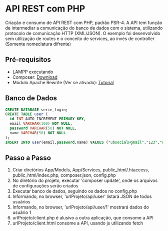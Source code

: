 # API REST com PHP
Criação e consumo de API REST com PHP, padrão PSR-4. A API tem função de intermediar a comunicação do banco de dados com o sistema, utilizando protocolo de comunicação HTTP (XML/JSON). O exemplo foi desenvolvido sem utilização de routes e o conceito de services, ao invés de controller (Somente nomeclatura difrente)

## Pré-requisitos
- LAMPP executando
- Composer: [Download](https://getcomposer.org/download)
- Módulo Apache Rewrite (Ver se ativado): [Tutorial](http://devfuria.com.br/linux/apache-habilitar-mod_rewrite-no-apache-mod)

## Banco de Dados
```sql
CREATE DATABASE serie_login;
CREATE TABLE user (
  id INT AUTO_INCREMENT PRIMARY KEY,
  email VARCHAR(100) NOT NULL,
  password VARCHAR(50) NOT NULL,
  name VARCHAR(50) NOT NULL
);
INSERT INTO user(email,password,name) VALUES ("ubsocial@gmail","123","ubsocial"),("ubsocial@outlook","456","ubsocial2");
```

## Passo a Passo
1. Criar diretórios App/Models, App/Services, public_html/.htaccess, public_html/index.php, composer.json, config.php
2. No diretório do projeto, executar 'composer update', onde os arquivos de configurações serão criados
3. Executar banco de dados, seguindo os dados no config.php
4. Informando, no browser, 'urlProjeto/api/user' listará JSON de todos usuários
5. Informando, no browser, 'urlProjeto/api/user/1' mostrará dados do usuário 1
6. urlProjeto/client.php é alusivo a outra aplicação, que consome a API
7. urlProjeto/client.html consome a API, usando js utilizando fetch
